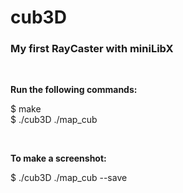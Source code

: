# cub3D
<h3>My first RayCaster with miniLibX</h3><br>

<strong>Run the following commands:</strong>
<p>$ make<br>
$ ./cub3D ./map_cub</p><br>

<strong>To make a screenshot:</strong>
<p>$ ./cub3D ./map_cub --save</p>
